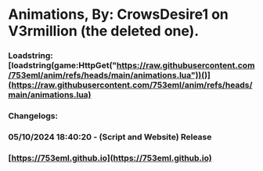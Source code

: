 # Animations, By: CrowsDesire1 on V3rmillion (the deleted one).

### Loadstring: [loadstring(game:HttpGet("https://raw.githubusercontent.com/753eml/anim/refs/heads/main/animations.lua"))()](https://raw.githubusercontent.com/753eml/anim/refs/heads/main/animations.lua)

### Changelogs:

### 05/10/2024 18:40:20 - (Script and Website) Release

### [https://753eml.github.io](https://753eml.github.io)
